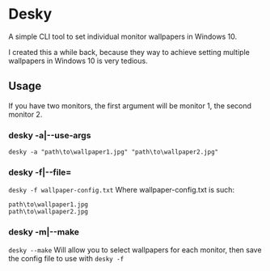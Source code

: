 # Desky
A simple CLI tool to set individual monitor wallpapers in Windows 10.

I created this a while back, because they way to achieve setting multiple wallpapers in Windows 10 is very tedious.


## Usage
If you have two monitors, the first argument will be monitor 1, the second monitor 2.

### desky -a|--use-args
`desky -a "path\to\wallpaper1.jpg" "path\to\wallpaper2.jpg"`

### desky -f|--file=
`desky -f wallpaper-config.txt`
Where wallpaper-config.txt is such:
```
path\to\wallpaper1.jpg
path\to\wallpaper2.jpg
```

### desky -m|--make
`desky --make`
Will allow you to select wallpapers for each monitor, then save the config file to use with `desky -f`
